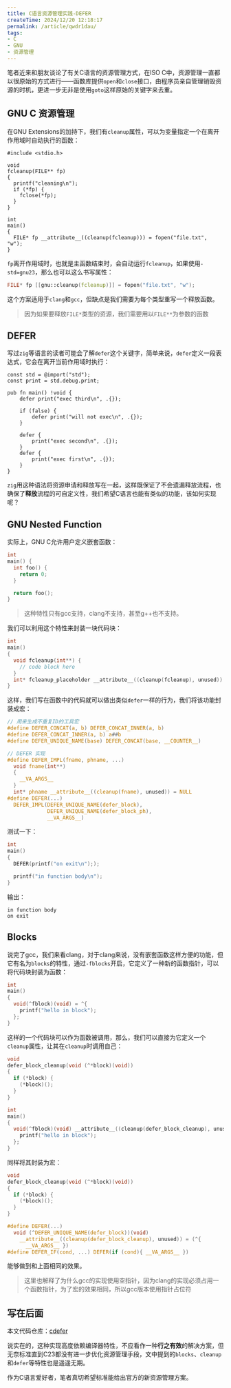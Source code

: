 ```yaml
---
title: C语言资源管理实践-DEFER
createTime: 2024/12/20 12:18:17
permalink: /article/qwdr1dau/
tags:
- C
- GNU
- 资源管理
---
```


笔者近来和朋友谈论了有关C语言的资源管理方式，在ISO C中，资源管理一直都以很原始的方式进行——函数库提供`open`和`close`接口，由程序员亲自管理销毁资源的时机，更进一步无非是使用`goto`这样原始的关键字来去重。

## GNU C 资源管理

在GNU Extensions的加持下，我们有`cleanup`属性，可以为变量指定一个在离开作用域时自动执行的函数：

```c{15}
#include <stdio.h>

void
fcleanup(FILE** fp)
{
  printf("cleaning\n");
  if (*fp) {
    fclose(*fp);
  }
}

int
main()
{
  FILE* fp __attribute__((cleanup(fcleanup))) = fopen("file.txt", "w");
}
```

`fp`离开作用域时，也就是主函数结束时，会自动运行`fcleanup`，如果使用`-std=gnu23`，那么也可以这么书写属性：

```c
FILE* fp [[gnu::cleanup(fcleanup)]] = fopen("file.txt", "w");
```

这个方案适用于`clang`和`gcc`，但缺点是我们需要为每个类型重写一个释放函数。

> 因为如果要释放`FILE*`类型的资源，我们需要用以`FILE**`为参数的函数

## DEFER

写过`zig`等语言的读者可能会了解`defer`这个关键字，简单来说，`defer`定义一段表达式，它会在离开当前作用域时执行：

```zig
const std = @import("std");
const print = std.debug.print;

pub fn main() !void {
    defer print("exec third\n", .{});

    if (false) {
        defer print("will not exec\n", .{});
    }

    defer {
        print("exec second\n", .{});
    }
    defer {
        print("exec first\n", .{});
    }
}
```

`zig`用这种语法将资源申请和释放写在一起，这样既保证了不会遗漏释放流程，也确保了**释放**流程的可自定义性，我们希望C语言也能有类似的功能，该如何实现呢？

## GNU Nested Function

实际上，GNU C允许用户定义嵌套函数：

```c
int 
main() {
  int foo() {
    return 0;
  }

  return foo();
}
```

> 这种特性只有gcc支持，clang不支持，甚至g++也不支持。

我们可以利用这个特性来封装一块代码块：

```c
int 
main()
{
  void fcleanup(int**) {
    // code block here
  }
  int* fcleanup_placeholder __attribute__((cleanup(fcleanup), unused)) = NULL;
}

```

这样，我们写在函数中的代码就可以做出类似`defer`一样的行为，我们将该功能封装成宏：

```c
// 用来生成不重复ID的工具宏
#define DEFER_CONCAT(a, b) DEFER_CONCAT_INNER(a, b)
#define DEFER_CONCAT_INNER(a, b) a##b
#define DEFER_UNIQUE_NAME(base) DEFER_CONCAT(base, __COUNTER__)

// DEFER 实现
#define DEFER_IMPL(fname, phname, ...)                                   \
  void fname(int**)                                                      \
  {                                                                      \
    __VA_ARGS__                                                          \
  }                                                                      \
  int* phname __attribute__((cleanup(fname), unused)) = NULL
#define DEFER(...)                                                       \
  DEFER_IMPL(DEFER_UNIQUE_NAME(defer_block),                             \
             DEFER_UNIQUE_NAME(defer_block_ph),                          \
             __VA_ARGS__)
```

测试一下：

```c
int 
main() 
{
  DEFER(printf("on exit\n"););

  printf("in function body\n");
}
```

输出：

```plaintext
in function body
on exit
```

## Blocks

说完了gcc，我们来看clang，对于clang来说，没有嵌套函数这样方便的功能，但它有名为`blocks`的特性，通过`-fblocks`开启，它定义了一种新的函数指针，可以将代码块封装为函数：

```c
int
main()
{
  void(^fblock)(void) = ^{
    printf("hello in block");
  };
}
```

这样的一个代码块可以作为函数被调用，那么，我们可以直接为它定义一个`cleanup`属性，让其在`cleanup`时调用自己：

```c
void
defer_block_cleanup(void (^*block)(void))
{
  if (*block) {
    (*block)();
  }
}

int
main()
{
  void(^fblock)(void) __attribute__((cleanup(defer_block_cleanup), unused)) = ^{
    printf("hello in block");
  };
}
```

同样将其封装为宏：

```c
void
defer_block_cleanup(void (^*block)(void))
{
  if (*block) {
    (*block)();
  }
}

#define DEFER(...)                                                       \
  void (^DEFER_UNIQUE_NAME(defer_block))(void)                           \
    __attribute__((cleanup(defer_block_cleanup), unused)) = (^{          \
      __VA_ARGS__ })
#define DEFER_IF(cond, ...) DEFER(if (cond){ __VA_ARGS__ })
```

能够做到和上面相同的效果。

> 这里也解释了为什么gcc的实现使用空指针，因为clang的实现必须占用一个函数指针，为了宏的效果相同，所以gcc版本使用指针占位符

## 写在后面

本文代码仓库：[cdefer](https://github.com/Dessera/cdefer)

说实在的，这种实现高度依赖编译器特性，不应看作一种**行之有效**的解决方案，但无奈标准直到C23都没有进一步优化资源管理手段，文中提到的`blocks`、`cleanup`和`defer`等特性也是遥遥无期。

作为C语言爱好者，笔者真切希望标准能给出官方的新资源管理方案。
